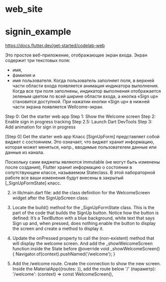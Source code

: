 # web_site
# signin_example
https://docs.flutter.dev/get-started/codelab-web

Это простое веб-приложение, отображающее экран входа. 
Экран содержит три текстовых поля: 
- имя, 
- фамилия и 
- имя пользователя. 
Когда пользователь заполняет поля, в верхней части области входа появляется анимация индикатора выполнения. 
Когда все три поля заполнены, индикатор выполнения отображается зеленым цветом по всей ширине области входа, а кнопка «Sign up» становится доступной. 
При нажатии кнопки «Sign up» в нижней части экрана появляется Wellcome-экран.

Step 0: Get the starter web app
Step 1: Show the Welcome screen
Step 2: Enable sign in progress tracking
Step 2.5: Launch Dart DevTools
Step 3: Add animation for sign in progress

[Step 0] Get the starter web app
Класс [SignUpForm] представляет собой виджет с состоянием. 
Это означает, что виджет хранит информацию, которая может меняться, 
напр., вводимые пользователем данные или данные из канала.

Поскольку сами виджеты являются immutable (не могут быть изменены после создания), Flutter хранит информацию о состоянии в сопутствующем классе, называемом Stateclass. В этой лабораторной работе все ваши изменения будут внесены в закрытый [_SignUpFormState] класс.

2. in lib/main.dart file: add the class definition for the WelcomeScreen widget after the SignUpScreen class:

3. Locate the build() method for the _SignUpFormState class. This is the part of the code that builds the SignUp button. Notice how the button is defined: It’s a TextButton with a blue background, white text that says Sign up and, when pressed, does nothing.enable the button to display the screen and create a method to display it.

4. Update the onPressed property to call the (non-existent) method that will display the welcome screen.
And add the _showWelcomeScreen function inside the State before @override
void _showWelcomeScreen() {
  Navigator.of(context).pushNamed('/welcome');
}
5. Add the /welcome route.
Create the connection to show the new screen. Inside the MaterialApp({routes: }), add the route below '/' (параметр):
'/welcome': (context) => const WelcomeScreen(),